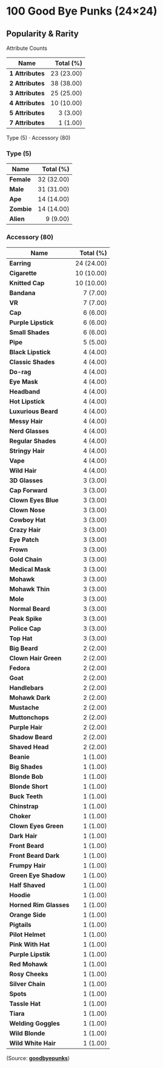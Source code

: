 # 100 Good Bye Punks (24×24)


## Popularity & Rarity

Attribute Counts

|Name|Total (%)|
|--------|----------:|
| **1 Attributes**  | 23 (23.00) |
| **2 Attributes**  | 38 (38.00) |
| **3 Attributes**  | 25 (25.00) |
| **4 Attributes**  | 10 (10.00) |
| **5 Attributes**  | 3 (3.00) |
| **7 Attributes**  | 1 (1.00) |


Type (5) · Accessory (80)


### Type (5)

|Name|Total (%)|
|--------|----------:|
| **Female** | 32 (32.00) |
| **Male** | 31 (31.00) |
| **Ape** | 14 (14.00) |
| **Zombie** | 14 (14.00) |
| **Alien** | 9 (9.00) |



### Accessory (80)

|Name|Total (%)|
|--------|----------:|
| **Earring** | 24 (24.00) |
| **Cigarette** | 10 (10.00) |
| **Knitted Cap** | 10 (10.00) |
| **Bandana** | 7 (7.00) |
| **VR** | 7 (7.00) |
| **Cap** | 6 (6.00) |
| **Purple Lipstick** | 6 (6.00) |
| **Small Shades** | 6 (6.00) |
| **Pipe** | 5 (5.00) |
| **Black Lipstick** | 4 (4.00) |
| **Classic Shades** | 4 (4.00) |
| **Do-rag** | 4 (4.00) |
| **Eye Mask** | 4 (4.00) |
| **Headband** | 4 (4.00) |
| **Hot Lipstick** | 4 (4.00) |
| **Luxurious Beard** | 4 (4.00) |
| **Messy Hair** | 4 (4.00) |
| **Nerd Glasses** | 4 (4.00) |
| **Regular Shades** | 4 (4.00) |
| **Stringy Hair** | 4 (4.00) |
| **Vape** | 4 (4.00) |
| **Wild Hair** | 4 (4.00) |
| **3D Glasses** | 3 (3.00) |
| **Cap Forward** | 3 (3.00) |
| **Clown Eyes Blue** | 3 (3.00) |
| **Clown Nose** | 3 (3.00) |
| **Cowboy Hat** | 3 (3.00) |
| **Crazy Hair** | 3 (3.00) |
| **Eye Patch** | 3 (3.00) |
| **Frown** | 3 (3.00) |
| **Gold Chain** | 3 (3.00) |
| **Medical Mask** | 3 (3.00) |
| **Mohawk** | 3 (3.00) |
| **Mohawk Thin** | 3 (3.00) |
| **Mole** | 3 (3.00) |
| **Normal Beard** | 3 (3.00) |
| **Peak Spike** | 3 (3.00) |
| **Police Cap** | 3 (3.00) |
| **Top Hat** | 3 (3.00) |
| **Big Beard** | 2 (2.00) |
| **Clown Hair Green** | 2 (2.00) |
| **Fedora** | 2 (2.00) |
| **Goat** | 2 (2.00) |
| **Handlebars** | 2 (2.00) |
| **Mohawk Dark** | 2 (2.00) |
| **Mustache** | 2 (2.00) |
| **Muttonchops** | 2 (2.00) |
| **Purple Hair** | 2 (2.00) |
| **Shadow Beard** | 2 (2.00) |
| **Shaved Head** | 2 (2.00) |
| **Beanie** | 1 (1.00) |
| **Big Shades** | 1 (1.00) |
| **Blonde Bob** | 1 (1.00) |
| **Blonde Short** | 1 (1.00) |
| **Buck Teeth** | 1 (1.00) |
| **Chinstrap** | 1 (1.00) |
| **Choker** | 1 (1.00) |
| **Clown Eyes Green** | 1 (1.00) |
| **Dark Hair** | 1 (1.00) |
| **Front Beard** | 1 (1.00) |
| **Front Beard Dark** | 1 (1.00) |
| **Frumpy Hair** | 1 (1.00) |
| **Green Eye Shadow** | 1 (1.00) |
| **Half Shaved** | 1 (1.00) |
| **Hoodie** | 1 (1.00) |
| **Horned Rim Glasses** | 1 (1.00) |
| **Orange Side** | 1 (1.00) |
| **Pigtails** | 1 (1.00) |
| **Pilot Helmet** | 1 (1.00) |
| **Pink With Hat** | 1 (1.00) |
| **Purple Lipstik** | 1 (1.00) |
| **Red Mohawk** | 1 (1.00) |
| **Rosy Cheeks** | 1 (1.00) |
| **Silver Chain** | 1 (1.00) |
| **Spots** | 1 (1.00) |
| **Tassle Hat** | 1 (1.00) |
| **Tiara** | 1 (1.00) |
| **Welding Goggles** | 1 (1.00) |
| **Wild Blonde** | 1 (1.00) |
| **Wild White Hair** | 1 (1.00) |





(Source: [**goodbyepunks**](goodbyepunks.csv))
